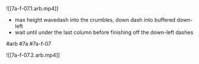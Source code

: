

![[7a-f-07.1.arb.mp4]]

* max height wavedash into the crumbles, down dash into buffered down-left
* wait until under the last column before finishing off the down-left dashes

#arb #7a #7a-f-07



![[7a-f-07.2.arb.mp4]]

